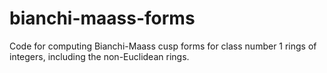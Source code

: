 # bianchi-maass-forms
Code for computing Bianchi-Maass cusp forms for class number 1 rings of integers, including the non-Euclidean rings.
